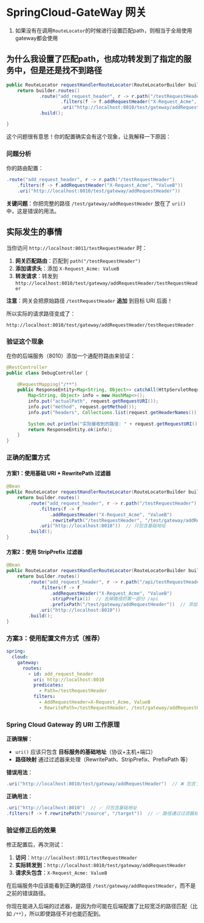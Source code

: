 # SpringCloud-GateWay 网关

1. 如果没有在调用`RouteLocator`的时候进行设置匹配path，则相当于全局使用gateway都会使用

## 为什么我设置了匹配path，也成功转发到了指定的服务中，但是还是找不到路径

```java
public RouteLocator requestHandlerRouteLocator(RouteLocatorBuilder builder) {
    return builder.routes()
            .route("add_request_header", r -> r.path("/testRequestHeader")
                    .filters(f -> f.addRequestHeader("X-Request_Acme", "ValueB"))
                    .uri("http://localhost:8010/test/gateway/addRequestHeader"))
            .build();

}
```

这个问题很有意思！你的配置确实会有这个现象，让我解释一下原因：

### 问题分析

你的路由配置：
```java
.route("add_request_header", r -> r.path("/testRequestHeader")
    .filters(f -> f.addRequestHeader("X-Request_Acme", "ValueB"))
    .uri("http://localhost:8010/test/gateway/addRequestHeader"))
```

**关键问题**：你把完整的路径 `/test/gateway/addRequestHeader` 放在了 `uri()` 中，这是错误的用法。

## 实际发生的事情

当你访问 `http://localhost:8011/testRequestHeader` 时：

1. **网关匹配路由**：匹配到 `path("/testRequestHeader")`
2. **添加请求头**：添加 `X-Request_Acme: ValueB`
3. **转发请求**：转发到 `http://localhost:8010/test/gateway/addRequestHeader/testRequestHeader`

**注意**：网关会把原始路径 `/testRequestHeader` **追加** 到目标 URI 后面！

所以实际的请求路径变成了：
```
http://localhost:8010/test/gateway/addRequestHeader/testRequestHeader
```

### 验证这个现象

在你的后端服务（8010）添加一个通配符路由来验证：

```java
@RestController
public class DebugController {
    
    @RequestMapping("/**")
    public ResponseEntity<Map<String, Object>> catchAll(HttpServletRequest request) {
        Map<String, Object> info = new HashMap<>();
        info.put("actualPath", request.getRequestURI());
        info.put("method", request.getMethod());
        info.put("headers", Collections.list(request.getHeaderNames()));
        
        System.out.println("实际接收到的路径: " + request.getRequestURI());
        return ResponseEntity.ok(info);
    }
}
```

### 正确的配置方式

#### 方案1：使用基础 URI + RewritePath 过滤器

```java
@Bean
public RouteLocator requestHandlerRouteLocator(RouteLocatorBuilder builder) {
    return builder.routes()
        .route("add_request_header", r -> r.path("/testRequestHeader")
            .filters(f -> f
                .addRequestHeader("X-Request_Acme", "ValueB")
                .rewritePath("/testRequestHeader", "/test/gateway/addRequestHeader"))
            .uri("http://localhost:8010"))  // 只包含基础地址
        .build();
}
```

#### 方案2：使用 StripPrefix 过滤器

```java
@Bean
public RouteLocator requestHandlerRouteLocator(RouteLocatorBuilder builder) {
    return builder.routes()
        .route("add_request_header", r -> r.path("/api/testRequestHeader")
            .filters(f -> f
                .addRequestHeader("X-Request_Acme", "ValueB")
                .stripPrefix(1)  // 去掉路径的第一部分 /api
                .prefixPath("/test/gateway/addRequestHeader"))  // 添加目标路径前缀
            .uri("http://localhost:8010"))
        .build();
}
```

### 方案3：使用配置文件方式（推荐）

```yaml
spring:
  cloud:
    gateway:
      routes:
        - id: add_request_header
          uri: http://localhost:8010
          predicates:
            - Path=/testRequestHeader
          filters:
            - AddRequestHeader=X-Request_Acme, ValueB
            - RewritePath=/testRequestHeader, /test/gateway/addRequestHeader
```

### Spring Cloud Gateway 的 URI 工作原理

**正确理解**：
- `uri()` 应该只包含 **目标服务的基础地址**（协议+主机+端口）
- **路径映射** 通过过滤器来处理（RewritePath、StripPrefix、PrefixPath 等）

**错误用法**：
```java
.uri("http://localhost:8010/test/gateway/addRequestHeader")  // ❌ 包含了路径
```

**正确用法**：
```java
.uri("http://localhost:8010")  // ✅ 只包含基础地址
.filters(f -> f.rewritePath("/source", "/target"))  // ✅ 路径通过过滤器处理
```

### 验证修正后的效果

修正配置后，再次测试：

1. **访问**：`http://localhost:8011/testRequestHeader`
2. **实际转发到**：`http://localhost:8010/test/gateway/addRequestHeader`
3. **请求头包含**：`X-Request_Acme: ValueB`

在后端服务中应该能看到正确的路径 `/test/gateway/addRequestHeader`，而不是之前的错误路径。

你现在能进入后端的过滤器，是因为你可能在后端配置了比较宽泛的路径匹配（比如 `/**`），所以即使路径不对也能匹配到。